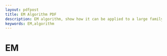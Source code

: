 ```yaml
---
layout: pdfpost
title: EM Algorithm PDF
description: EM algorithm, show how it can be applied to a large family of estimation problems with latent variables
keywords: EM,algorithm
---
```


# EM

<script>PDFObject.embed("../../../static/pdf/emalgorithm.pdf",document.body);
</script>
